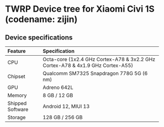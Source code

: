 # TWRP Device tree for Xiaomi Civi 1S (codename: zijin)
## Device specifications
| Feature                 | Specification                                                              |
| :---------------------- | :--------------------------------                                          |
| CPU                     | Octa-core (1x2.4 GHz Cortex-A78 & 3x2.2 GHz Cortex-A78 & 4x1.9 GHz Cortex-A55) |
| Chipset                 | Qualcomm SM7325 Snapdragon 778G 5G (6 nm)                                  |
| GPU                     | Adreno 642L                                                                |
| Memory                  | 8 GB / 12 GB                                                                |
| Shipped Software        | Android 12, MIUI 13                                                        |
| Storage                 | 128 GB / 256 GB                                                            |
